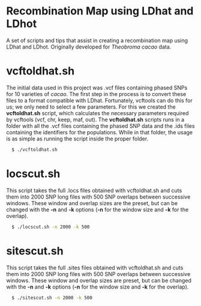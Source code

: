 # Recombination Map using LDhat and LDhot
A set of scripts and tips that assist in creating a recombination map using LDhat and LDhot. Originally developed for *Theobroma cacao* data.

# vcftoldhat.sh

The initial data used in this project was .vcf files containing phased SNPs for 10 varieties of *cacao*. The first step in the process is to convert these files to a format compatible with LDhat. Fortunately, vcftools can do this for us; we only need to select a few parameters. For this we created the **vcftoldhat.sh** script, which calculates the necessary parameters required by vcftools (vcf, chr, keep, maf, out). The **vcftoldhat.sh** scripts runs in a folder with all the .vcf files containing the phased SNP data and the .ids files containing the identifiers for the populations. While in that folder, the usage is as simple as running the script inside the proper folder.

```sh
  $ ./vcftoldhat.sh
```

# locscut.sh

This script takes the full .locs files obtained with vcftoldhat.sh and cuts them into 2000 SNP long files with 500 SNP overlaps between successive windows. These window and overlap sizes are the preset, but can be changed with the **-n** and **-k** options (**-n** for the window size and **-k** for the overlap).

```sh
  $ ./locscut.sh -n 2000 -k 500
```

# sitescut.sh

This script takes the full .sites files obtained with vcftoldhat.sh and cuts them into 2000 SNP long files with 500 SNP overlaps between successive windows. These window and overlap sizes are preset, but can be changed with the **-n** and **-k** options (**-n** for the window size and **-k** for the overlap).

```sh
  $ ./sitescut.sh -n 2000 -k 500
```
